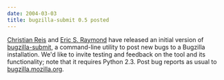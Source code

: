 ```yaml
---
date: 2004-03-03
title: bugzilla-submit 0.5 posted
---
```


[Christian Reis](http://www.async.com.br/~kiko/) and [Eric S. Raymond](http://www.catb.org/~esr/) have released an initial version of [bugzilla-submit](../download/#utils), a command-line utility to post new bugs to a Bugzilla installation. We'd like to invite testing and feedback on the tool and its functionality; note that it requires Python 2.3\. Post bug reports as usual to [bugzilla.mozilla.org](https://bugzilla.mozilla.org/).

